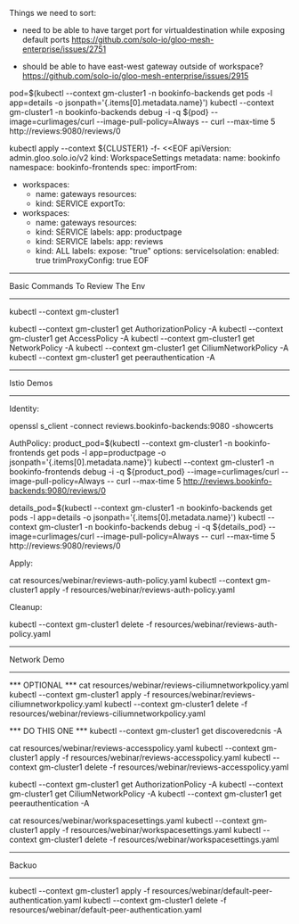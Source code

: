 Things we need to sort:

* need to be able to have target port for virtualdestination while exposing default ports
https://github.com/solo-io/gloo-mesh-enterprise/issues/2751

* should be able to have east-west gateway outside of workspace?
https://github.com/solo-io/gloo-mesh-enterprise/issues/2915




pod=$(kubectl --context gm-cluster1 -n bookinfo-backends get pods -l app=details -o jsonpath='{.items[0].metadata.name}')
kubectl --context gm-cluster1 -n bookinfo-backends debug -i -q ${pod} --image=curlimages/curl --image-pull-policy=Always -- curl --max-time 5 http://reviews:9080/reviews/0


kubectl apply --context ${CLUSTER1} -f- <<EOF
apiVersion: admin.gloo.solo.io/v2
kind: WorkspaceSettings
metadata:
  name: bookinfo
  namespace: bookinfo-frontends
spec:
  importFrom:
  - workspaces:
    - name: gateways
    resources:
    - kind: SERVICE
  exportTo:
  - workspaces:
    - name: gateways
    resources:
    - kind: SERVICE
      labels:
        app: productpage
    - kind: SERVICE
      labels:
        app: reviews
    - kind: ALL
      labels:
        expose: "true"
  options:
    serviceIsolation:
      enabled: true
      trimProxyConfig: true
EOF



********************************************************************************************************
Basic Commands To Review The Env
********************************************************************************************************
kubectl --context gm-cluster1

kubectl --context gm-cluster1 get AuthorizationPolicy -A 
kubectl --context gm-cluster1 get AccessPolicy -A 
kubectl --context gm-cluster1 get NetworkPolicy -A 
kubectl --context gm-cluster1 get CiliumNetworkPolicy -A 
kubectl --context gm-cluster1 get peerauthentication -A 


********************************************************************************************************
Istio Demos
********************************************************************************************************


Identity:

openssl s_client -connect reviews.bookinfo-backends:9080 -showcerts


AuthPolicy:
product_pod=$(kubectl --context gm-cluster1 -n bookinfo-frontends get pods -l app=productpage -o jsonpath='{.items[0].metadata.name}')
kubectl --context gm-cluster1 -n bookinfo-frontends debug -i -q ${product_pod} --image=curlimages/curl --image-pull-policy=Always -- curl --max-time 5 http://reviews.bookinfo-backends:9080/reviews/0

details_pod=$(kubectl --context gm-cluster1 -n bookinfo-backends get pods -l app=details -o jsonpath='{.items[0].metadata.name}')
kubectl --context gm-cluster1 -n bookinfo-backends debug -i -q ${details_pod} --image=curlimages/curl --image-pull-policy=Always -- curl --max-time 5 http://reviews:9080/reviews/0

Apply:

cat resources/webinar/reviews-auth-policy.yaml
kubectl --context gm-cluster1 apply -f resources/webinar/reviews-auth-policy.yaml

Cleanup:

kubectl --context gm-cluster1 delete -f resources/webinar/reviews-auth-policy.yaml



********************************************************************************************************
Network Demo
********************************************************************************************************

*** OPTIONAL ***
cat resources/webinar/reviews-ciliumnetworkpolicy.yaml
kubectl --context gm-cluster1 apply -f resources/webinar/reviews-ciliumnetworkpolicy.yaml
kubectl --context gm-cluster1 delete -f resources/webinar/reviews-ciliumnetworkpolicy.yaml



*** DO THIS ONE ***
kubectl --context gm-cluster1 get discoveredcnis -A


cat resources/webinar/reviews-accesspolicy.yaml
kubectl --context gm-cluster1 apply -f resources/webinar/reviews-accesspolicy.yaml
kubectl --context gm-cluster1 delete -f resources/webinar/reviews-accesspolicy.yaml

kubectl --context gm-cluster1 get AuthorizationPolicy -A 
kubectl --context gm-cluster1 get CiliumNetworkPolicy -A 
kubectl --context gm-cluster1 get peerauthentication -A 




cat resources/webinar/workspacesettings.yaml
kubectl --context gm-cluster1 apply -f resources/webinar/workspacesettings.yaml
kubectl --context gm-cluster1 delete -f resources/webinar/workspacesettings.yaml


********************************************************************************************************
Backuo
********************************************************************************************************

kubectl --context gm-cluster1 apply -f resources/webinar/default-peer-authentication.yaml
kubectl --context gm-cluster1 delete -f resources/webinar/default-peer-authentication.yaml